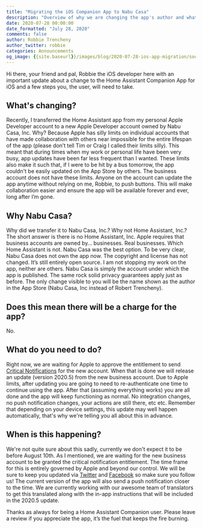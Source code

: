```yaml
---
title: "Migrating the iOS Companion App to Nabu Casa"
description: "Overview of why we are changing the app's author and what you need to do"
date: 2020-07-28 00:00:00
date_formatted: "July 28, 2020"
comments: false
author: Robbie Trencheny
author_twitter: robbie
categories: Announcements
og_image: {{site.baseurl}}/images/blog/2020-07-28-ios-app-migration/social-update.png
---
```


Hi there, your friend and pal, Robbie the iOS developer here with an important update about a change to the Home Assistant Companion App for iOS and a few steps you, the user, will need to take.

## What's changing?

Recently, I transferred the Home Assistant app from my personal Apple Developer account to a new Apple Developer account owned by Nabu Casa, Inc. Why? Because Apple has silly limits on individual accounts that have made collaboration with others near impossible for the entire lifespan of the app (please don’t tell Tim or Craig I called their limits silly). This meant that during times when my work or personal life have been very busy, app updates have been far less frequent than I wanted. These limits also make it such that, if I were to be hit by a bus tomorrow, the app couldn't be easily updated on the App Store by others. The business account does not have these limits. Anyone on the account can update the app anytime without relying on me, Robbie, to push buttons. This will make collaboration easier and ensure the app will be available forever and ever, long after I’m gone.

## Why Nabu Casa?

Why did we transfer it to Nabu Casa, Inc.? Why not Home Assistant, Inc.? The short answer is there is no Home Assistant, Inc. Apple requires that business accounts are owned by… businesses. Real businesses. Which Home Assistant is not. Nabu Casa was the best option. To be very clear, Nabu Casa does not own the app now. The copyright and license has not changed. It’s still entirely open source. I am not stopping my work on the app, neither are others. Nabu Casa is simply the account under which the app is published. The same rock solid privacy guarantees apply just as before. The only change visible to you will be the name shown as the author in the App Store (Nabu Casa, Inc instead of Robert Trencheny).

## Does this mean there will be a charge for the app?

No.

## What do you need to do?

Right now, we are waiting for Apple to approve the entitlement to send [Critical Notifications](https://companion.home-assistant.io/docs/notifications/critical-notifications) for the new account. When that is done we will release an update (version 2020.5) from the new business account. Due to Apple limits, after updating you are going to need to re-authenticate one time to continue using the app. After that (assuming everything works) you are all done and the app will keep functioning as normal. No integration changes, no push notification changes, your actions are still there, etc etc. Remember that depending on your device settings, this update may well happen automatically, that's why we're telling you all about this in advance.

## When is this happening?

We're not quite sure about this sadly, currently we don't expect it to be before August 10th. As I mentioned, we are waiting for the new business account to be granted the critical notification entitlement. The time frame for this is entirely governed by Apple and beyond our control. We will be sure to keep you updated via [Twitter](https://twitter.com/home_assistant) and [Facebook](https://www.facebook.com/homeassistantio) so make sure you follow us! The current version of the app will also send a push notification closer to the time. We are currently working with our awesome team of translators to get this translated along with the in-app instructions that will be included in the 2020.5 update.

Thanks as always for being a Home Assistant Companion user. Please leave a review if you appreciate the app, it’s the fuel that keeps the fire burning.